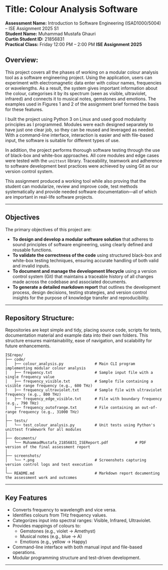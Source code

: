 # Title: Colour Analysis Software

**Assessment Name:** Introduction to Software Engineering (ISAD1000/5004) – ISE Assignment 2025 S1  
**Student Name:** Muhammad Mustafa Ghauri  
**Curtin Student ID:** 21856831  
**Practical Class:** Friday 12:00 PM – 2:00 PM 
**ISE Assignment 2025**

## Overview:

This project covers all the phases of working on a modular colour analysis tool as a software engineering project. Using the application, users can experiment with electromagnetic data enter with colour names, frequencies or wavelengths. As a result, the system gives important information about the colour, categorises it by its spectrum (seen as visible, ultraviolet, infrared) and connects it to musical notes, gemstones and emotions. The examples used in Figures 1 and 2 of the assignment brief formed the basis for these features.

I built the project using Python 3 on Linux and used good modularity principles as I programmed. Modules were each designed separately to have just one clear job, so they can be reused and leveraged as needed. With a command-line interface, interaction is easier and with file-based input, the software is suitable for different types of use.

In addition, the project performs thorough software testing through the use of black-box and white-box approaches. All core modules and edge cases were tested with the `unittest` library. Traceability, teamwork and adherence to software development best practices were achieved by using Git as our version control system.

This assignment produced a working tool while also proving that the student can modularize, review and improve code, test methods systematically and provide needed software documentation—all of which are important in real-life software projects.

---

## Objectives

The primary objectives of this project are:

- **To design and develop a modular software solution** that adheres to sound principles of software engineering, using clearly defined and reusable functions.
- **To validate the correctness of the code** using structured black-box and white-box testing techniques, ensuring accurate handling of both valid and invalid inputs.
- **To document and manage the development lifecycle** using a version control system (Git) that maintains a traceable history of all changes made across the codebase and associated documents.
- **To generate a detailed markdown report** that outlines the development process, design decisions, testing strategies, and version control insights for the purpose of knowledge transfer and reproducibility.

---

## Repository Structure:
Repositories are kept simple and tidy, placing source code, scripts for tests, documentation material and example data into their own folders. This structure ensures maintainability, ease of navigation, and scalability for future enhancements.

```text
ISErepo/
├── code/
│   ├── colour_analysis.py              # Main CLI program implementing modular colour analysis
│   ├── frequency.txt                   # Sample input file with a single frequency value
│   ├── frequency_visible.txt           # Sample file containing a visible range frequency (e.g., 600 THz)
│   ├── frequency_ultraviolet.txt       # Sample file with ultraviolet frequency (e.g., 800 THz)
│   ├── frequency_edge_visible.txt      # File with boundary frequency (e.g., 790 THz)
│   ├── frequency_outofrange.txt        # File containing an out-of-range frequency (e.g., 31000 THz)
│
├── tests/
│   └── test_colour_analysis.py         # Unit tests using Python's unittest framework for all modules
│
├── documents/
│   └── MuhammadMustafa_21856831_ISEReport.pdf            # PDF version of the final assessment report
│
├── screenshots/
│   └── *.png                           # Screenshots capturing version control logs and test execution
│
└── README.md                           # Markdown report documenting the assessment work and outcomes
```
---

## Key Features

- Converts frequency to wavelength and vice versa.
- Identifies colours from THz frequency values.
- Categorizes input into spectral ranges: Visible, Infrared, Ultraviolet.
- Provides mappings of colours to:
  - Gemstones (e.g., violet → Amethyst)
  - Musical notes (e.g., blue → A)
  - Emotions (e.g., yellow → Happy)
- Command-line interface with both manual input and file-based operations.
- Modular programming structure and test-driven development.

---
